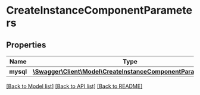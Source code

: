 # CreateInstanceComponentParameters

## Properties
Name | Type | Description | Notes
------------ | ------------- | ------------- | -------------
**mysql** | [**\Swagger\Client\Model\CreateInstanceComponentParametersItem**](CreateInstanceComponentParametersItem.md) |  | 

[[Back to Model list]](../README.md#documentation-for-models) [[Back to API list]](../README.md#documentation-for-api-endpoints) [[Back to README]](../README.md)


